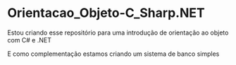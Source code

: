 # Orientacao_Objeto-C_Sharp.NET
Estou criando esse repositório para uma introdução de orientação ao objeto com C# e .NET

E como complementação estamos criando um sistema de banco simples




